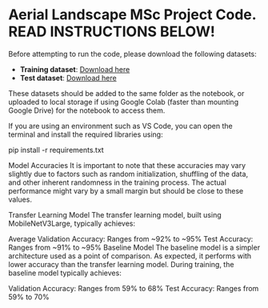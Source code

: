 # Aerial Landscape MSc Project Code. READ INSTRUCTIONS BELOW!

Before attempting to run the code, please download the following datasets:  

- **Training dataset**: [Download here](https://drive.google.com/drive/folders/1GaOdVETCCDiH92ym8rLkZnH10ChMuEtE?usp=drive_link)  
- **Test dataset**: [Download here](https://drive.google.com/drive/folders/1AeqAznYLLQdcvZNttBtboXRiUFLq0nLV?usp=drive_link)

These datasets should be added to the same folder as the notebook, or uploaded to local storage if using Google Colab (faster than mounting Google Drive) for the notebook to access them.  

If you are using an environment such as VS Code, you can open the terminal and install the required libraries using:


pip install -r requirements.txt

Model Accuracies
It is important to note that these accuracies may vary slightly due to factors such as random initialization, shuffling of the data, and other inherent randomness in the training process. The actual performance might vary by a small margin but should be close to these values.

Transfer Learning Model
The transfer learning model, built using MobileNetV3Large, typically achieves:

Average Validation Accuracy: Ranges from ~92% to ~95%
Test Accuracy: Ranges from ~91% to ~95%
Baseline Model
The baseline model is a simpler architecture used as a point of comparison. As expected, it performs with lower accuracy than the transfer learning model. During training, the baseline model typically achieves:

Validation Accuracy: Ranges from 59% to 68%
Test Accuracy: Ranges from 59% to 70%



